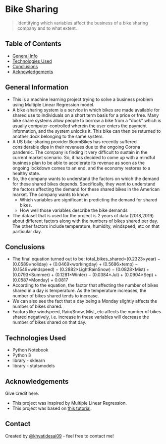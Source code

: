 # Bike Sharing
> Identifying which variables affect the business of a bike sharing company and to what extent.


## Table of Contents
* [General Info](#general-information)
* [Technologies Used](#technologies-used)
* [Conclusions](#conclusions)
* [Acknowledgements](#acknowledgements)

<!-- You can include any other section that is pertinent to your problem -->

## General Information
- This is a machine learning project trying to solve a business problem using Multiple Linear Regression model.
- A bike-sharing system is a service in which bikes are made available for shared use to individuals on a short term basis for a price or free. Many bike share systems allow people to borrow a bike from a "dock" which is usually computer-controlled wherein the user enters the payment information, and the system unlocks it. This bike can then be returned to another dock belonging to the same system.
- A US bike-sharing provider BoomBikes has recently suffered considerable dips in their revenues due to the ongoing Corona pandemic. The company is finding it very difficult to sustain in the current market scenario. So, it has decided to come up with a mindful business plan to be able to accelerate its revenue as soon as the ongoing lockdown comes to an end, and the economy restores to a healthy state.
- So, the company wants to understand the factors on which the demand for these shared bikes depends. Specifically, they want to understand the factors affecting the demand for these shared bikes in the American market. The company wants to know:
    - Which variables are significant in predicting the demand for shared bikes.
    - How well those variables describe the bike demands
- The dataset that is used for the project is 2 years of data (2018,2019) about different factors along with the numbers of bikes shared per day. The other factors include temperature, humidity, windspeed, etc on that particular day.

<!-- You don't have to answer all the questions - just the ones relevant to your project. -->

## Conclusions
- The final equation turned out to be: total_bikes_shared=(0.2323×year) − (0.0589×holiday) + (0.0469×workingday) + (0.5686×temp) − (0.1549×windspeed) − (0.2882×LightRainSnow) − (0.0828×Mist) + (0.0793×Summer) + (0.1281×Winter) − (0.0384×Jul) + (0.0904×Sep) + (0.0587×Monday) + 0.0817
- According to the equation, the factor that affecting the number of bikes shared in a day is temperature. As the temperature increases, the number of bikes shared tends to increase.
- We can also see the fact that a day being a Monday slightly affects the number of bikes shared.
- Factors like windspeed, Rain/Snow, Mist, etc affects the number of bikes shared negatively, i.e. increase in these variables will decrease the number of bikes shared on that day. 

<!-- You don't have to answer all the questions - just the ones relevant to your project. -->


## Technologies Used
- Python Notebook
- Python 3
- library - sklearn
- library - statsmodels

<!-- As the libraries versions keep on changing, it is recommended to mention the version of library used in this project -->

## Acknowledgements
Give credit here.
- This project was inspired by Multiple Linear Regression.
- This project was based on [this tutorial](https://learn.upgrad.com/course/4476/segment/33701/199684/614616/3129221).


## Contact
Created by [@khyatidesai09](https://github.com/khyatidesai09) - feel free to contact me!


<!-- Optional -->
<!-- ## License -->
<!-- This project is open source and available under the [... License](). -->

<!-- You don't have to include all sections - just the one's relevant to your project -->
